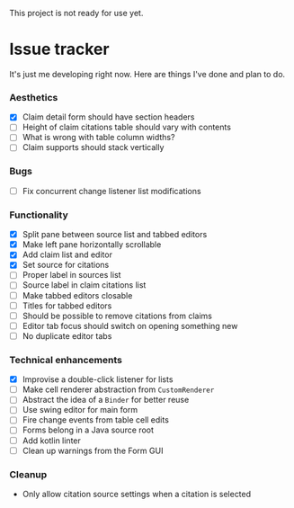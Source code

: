 This project is not ready for use yet.

# Issue tracker
It's just me developing right now. Here are things I've done and plan to do.

### Aesthetics
- [x] Claim detail form should have section headers
- [ ] Height of claim citations table should vary with contents
- [ ] What is wrong with table column widths?
- [ ] Claim supports should stack vertically

### Bugs
- [ ] Fix concurrent change listener list modifications

### Functionality
- [x] Split pane between source list and tabbed editors
- [x] Make left pane horizontally scrollable
- [x] Add claim list and editor
- [x] Set source for citations
- [ ] Proper label in sources list
- [ ] Source label in claim citations list
- [ ] Make tabbed editors closable
- [ ] Titles for tabbed editors
- [ ] Should be possible to remove citations from claims
- [ ] Editor tab focus should switch on opening something new
- [ ] No duplicate editor tabs

### Technical enhancements
- [x] Improvise a double-click listener for lists
- [ ] Make cell renderer abstraction from `CustomRenderer`
- [ ] Abstract the idea of a `Binder` for better reuse
- [ ] Use swing editor for main form
- [ ] Fire change events from table cell edits
- [ ] Forms belong in a Java source root
- [ ] Add kotlin linter
- [ ] Clean up warnings from the Form GUI

### Cleanup
- Only allow citation source settings when a citation is selected